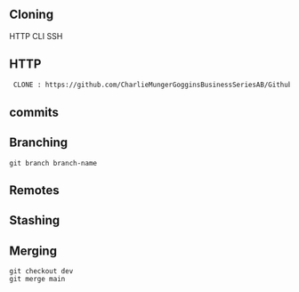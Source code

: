  ## Cloning
   HTTP  CLI SSH 
## HTTP
  ```sh
   CLONE : https://github.com/CharlieMungerGogginsBusinessSeriesAB/Github-Examples.git
   ```
 ## commits
 ## Branching 
  ```
  git branch branch-name
  ```
 ## Remotes
 ## Stashing 
 ##   Merging 
 ```
 git checkout dev 
 git merge main 
 ```
